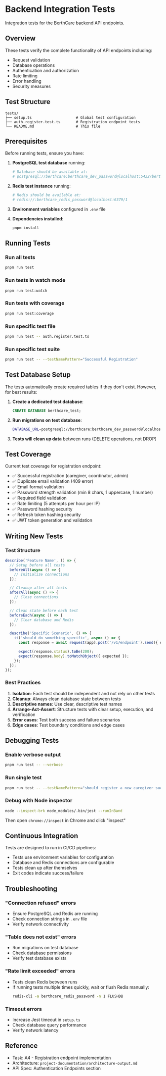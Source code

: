 # Backend Integration Tests

Integration tests for the BerthCare backend API endpoints.

## Overview

These tests verify the complete functionality of API endpoints including:

- Request validation
- Database operations
- Authentication and authorization
- Rate limiting
- Error handling
- Security measures

## Test Structure

```
tests/
├── setup.ts                    # Global test configuration
├── auth.register.test.ts       # Registration endpoint tests
└── README.md                   # This file
```

## Prerequisites

Before running tests, ensure you have:

1. **PostgreSQL test database** running:

   ```bash
   # Database should be available at:
   # postgresql://berthcare:berthcare_dev_password@localhost:5432/berthcare_test
   ```

2. **Redis test instance** running:

   ```bash
   # Redis should be available at:
   # redis://:berthcare_redis_password@localhost:6379/1
   ```

3. **Environment variables** configured in `.env` file

4. **Dependencies installed**:
   ```bash
   pnpm install
   ```

## Running Tests

### Run all tests

```bash
pnpm run test
```

### Run tests in watch mode

```bash
pnpm run test:watch
```

### Run tests with coverage

```bash
pnpm run test:coverage
```

### Run specific test file

```bash
pnpm run test -- auth.register.test.ts
```

### Run specific test suite

```bash
pnpm run test -- --testNamePattern="Successful Registration"
```

## Test Database Setup

The tests automatically create required tables if they don't exist. However, for best results:

1. **Create a dedicated test database**:

   ```sql
   CREATE DATABASE berthcare_test;
   ```

2. **Run migrations on test database**:

   ```bash
   DATABASE_URL=postgresql://berthcare:berthcare_dev_password@localhost:5432/berthcare_test pnpm run migrate:up
   ```

3. **Tests will clean up data** between runs (DELETE operations, not DROP)

## Test Coverage

Current test coverage for registration endpoint:

- ✅ Successful registration (caregiver, coordinator, admin)
- ✅ Duplicate email validation (409 error)
- ✅ Email format validation
- ✅ Password strength validation (min 8 chars, 1 uppercase, 1 number)
- ✅ Required field validation
- ✅ Rate limiting (5 attempts per hour per IP)
- ✅ Password hashing security
- ✅ Refresh token hashing security
- ✅ JWT token generation and validation

## Writing New Tests

### Test Structure

```typescript
describe('Feature Name', () => {
  // Setup before all tests
  beforeAll(async () => {
    // Initialize connections
  });

  // Cleanup after all tests
  afterAll(async () => {
    // Close connections
  });

  // Clean state before each test
  beforeEach(async () => {
    // Clear database and Redis
  });

  describe('Specific Scenario', () => {
    it('should do something specific', async () => {
      const response = await request(app).post('/v1/endpoint').send({ data });

      expect(response.status).toBe(200);
      expect(response.body).toMatchObject({ expected });
    });
  });
});
```

### Best Practices

1. **Isolation**: Each test should be independent and not rely on other tests
2. **Cleanup**: Always clean database state between tests
3. **Descriptive names**: Use clear, descriptive test names
4. **Arrange-Act-Assert**: Structure tests with clear setup, execution, and verification
5. **Error cases**: Test both success and failure scenarios
6. **Edge cases**: Test boundary conditions and edge cases

## Debugging Tests

### Enable verbose output

```bash
pnpm run test -- --verbose
```

### Run single test

```bash
pnpm run test -- --testNamePattern="should register a new caregiver successfully"
```

### Debug with Node inspector

```bash
node --inspect-brk node_modules/.bin/jest --runInBand
```

Then open `chrome://inspect` in Chrome and click "inspect"

## Continuous Integration

Tests are designed to run in CI/CD pipelines:

- Tests use environment variables for configuration
- Database and Redis connections are configurable
- Tests clean up after themselves
- Exit codes indicate success/failure

## Troubleshooting

### "Connection refused" errors

- Ensure PostgreSQL and Redis are running
- Check connection strings in `.env` file
- Verify network connectivity

### "Table does not exist" errors

- Run migrations on test database
- Check database permissions
- Verify test database exists

### "Rate limit exceeded" errors

- Tests clean Redis between runs
- If running tests multiple times quickly, wait or flush Redis manually:
  ```bash
  redis-cli -a berthcare_redis_password -n 1 FLUSHDB
  ```

### Timeout errors

- Increase Jest timeout in `setup.ts`
- Check database query performance
- Verify network latency

## Reference

- Task: A4 - Registration endpoint implementation
- Architecture: `project-documentation/architecture-output.md`
- API Spec: Authentication Endpoints section
